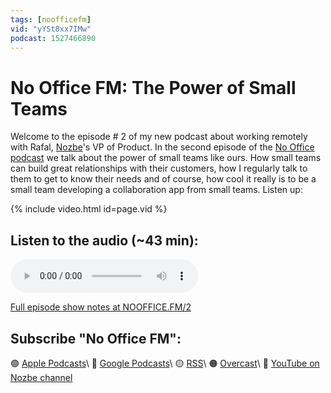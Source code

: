 ```yaml
---
tags: [noofficefm]
vid: "yYSt8xx7IMw"
podcast: 1527466890
---
```


# No Office FM: The Power of Small Teams

Welcome to the episode # 2 of my new podcast about working remotely with Rafal, [Nozbe][n]'s VP of Product. In the second episode of the [No Office podcast](/noofficefm) we talk about the power of small teams like ours. How small teams can build great relationships with their customers, how I regularly talk to them to get to know their needs and of course, how cool it really is to be a small team developing a collaboration app from small teams. Listen up:

{% include video.html id=page.vid %}

<!--More-->

## Listen to the audio (~43 min):

<audio controls>
<source src="https://media.transistor.fm/ba282cd0.mp3" type="audio/mpeg">
</audio>



[Full episode show notes at NOOFFICE.FM/2](https://nooffice.fm/2)

## Subscribe "No Office FM":

🟣 [Apple Podcasts](https://podcasts.apple.com/podcast/no-office/id1527466890)\\
🔵 [Google Podcasts](https://podcasts.google.com/feed/aHR0cHM6Ly9mZWVkcy50cmFuc2lzdG9yLmZtL25vb2ZmaWNl)\\
🟡 [RSS](https://nozbe.com/nooffice.rss)\\
🟠 [Overcast](https://overcast.fm/itunes1527466890/no-office)\\
🔴 [YouTube on Nozbe channel](https://youtube.com/NozbeCom)

[n]: https://nozbe.com/?a=mike